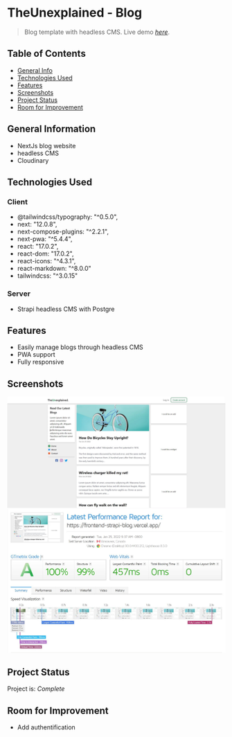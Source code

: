 # TheUnexplained - Blog

> Blog template with headless CMS.
> Live demo [_here_](https://frontend-strapi-blog.vercel.app/).

## Table of Contents

- [General Info](#general-information)
- [Technologies Used](#technologies-used)
- [Features](#features)
- [Screenshots](#screenshots)
- [Project Status](#project-status)
- [Room for Improvement](#room-for-improvement)

## General Information

- NextJs blog website
- headless CMS
- Cloudinary

## Technologies Used

### Client

- @tailwindcss/typography: "^0.5.0",
- next: "12.0.8",
- next-compose-plugins: "^2.2.1",
- next-pwa: "^5.4.4",
- react: "17.0.2",
- react-dom: "17.0.2",
- react-icons: "^4.3.1",
- react-markdown: "^8.0.0"
- tailwindcss: "^3.0.15"

### Server

- Strapi headless CMS with Postgre

## Features

- Easily manage blogs through headless CMS
- PWA support
- Fully responsive

## Screenshots

![Example screenshot](./Screenshot.JPG)
![Example screenshot](./GtMatrix.JPG)

## Project Status

Project is: _Complete_

## Room for Improvement

- Add authentification
